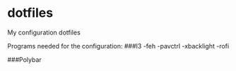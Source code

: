 # dotfiles
My configuration dotfiles

Programs needed for the configuration:
###I3
-feh
-pavctrl
-xbacklight
-rofi

###Polybar

###
